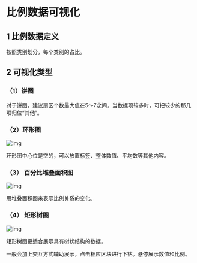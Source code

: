 # 比例数据可视化

## 1 比例数据定义

按照类别划分，每个类别的占比。

## 2 可视化类型

### （1）饼图

对于饼图，建议扇区个数最大值在5～7之间。当数据项较多时，可把较少的那几项归位“其他”。

### （2）环形图

![img](https://mmbiz.qpic.cn/mmbiz_jpg/1fsH49VZrGHIwCm5BiazNHh7kS2z9ons3MlawXc0CG8KDAy4RqR0ic8xpYxUhg8mDhLXwgibXG6CkdlgbpN3rSxPA/640?wx_fmt=jpeg&tp=webp&wxfrom=5&wx_lazy=1&wx_co=1)

环形图中心位是空的，可以放置标签、整体数值、平均数等其他内容。

### （3） 百分比堆叠面积图

![img](https://mmbiz.qpic.cn/mmbiz_jpg/1fsH49VZrGHIwCm5BiazNHh7kS2z9ons31RdE3jQoY4GeKyhjNrtapUJn9xrjWCxcZtoLNDhZGbcqvOSRVxiaCoQ/640?wx_fmt=jpeg&tp=webp&wxfrom=5&wx_lazy=1&wx_co=1)

用堆叠面积图来表示比例关系的变化。

### （4） 矩形树图

![img](https://mmbiz.qpic.cn/mmbiz_jpg/1fsH49VZrGHIwCm5BiazNHh7kS2z9ons3MTMDh6zwmHiaT7HNpz4TlY2biaPaoAKvb65VObsHicdQolRNewZSolk8Q/640?wx_fmt=jpeg&tp=webp&wxfrom=5&wx_lazy=1&wx_co=1)

矩形树图更适合展示具有树状结构的数据。

一般会加上交互方式辅助展示，点击相应区块进行下钻。悬停展示数值和比例。
